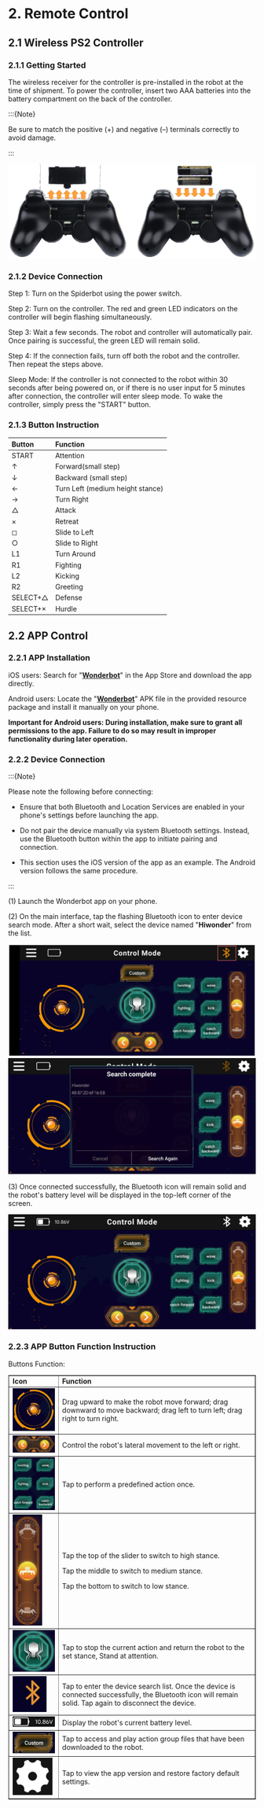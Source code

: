 # 2. Remote Control

## 2.1 Wireless PS2 Controller

### 2.1.1 Getting Started

The wireless receiver for the controller is pre-installed in the robot at the time of shipment. To power the controller, insert two AAA batteries into the battery compartment on the back of the controller.

:::{Note}

Be sure to match the positive (+) and negative (–) terminals correctly to avoid damage.

:::

<img class="common_img" src="../_static/media/chapter_2/section_1/image2.png" />

### 2.1.2 Device Connection

Step 1: Turn on the Spiderbot using the power switch.

Step 2: Turn on the controller. The red and green LED indicators on the controller will begin flashing simultaneously.

Step 3: Wait a few seconds. The robot and controller will automatically pair. Once pairing is successful, the green LED will remain solid.

Step 4: If the connection fails, turn off both the robot and the controller. Then repeat the steps above.

Sleep Mode: If the controller is not connected to the robot within 30 seconds after being powered on, or if there is no user input for 5 minutes after connection, the controller will enter sleep mode. To wake the controller, simply press the "START" button.

### 2.1.3 Button Instruction

| Button   | Function                         |
| :------- | :------------------------------- |
| START    | Attention                        |
| ↑        | Forward(small step)              |
| ↓        | Backward (small step)            |
| ←        | Turn Left (medium height stance) |
| →        | Turn Right                       |
| △        | Attack                           |
| ×        | Retreat                          |
| ◻        | Slide to Left                    |
| ○        | Slide to Right                   |
| L1       | Turn Around                      |
| R1       | Fighting                         |
| L2       | Kicking                          |
| R2       | Greeting                         |
| SELECT+△ | Defense                          |
| SELECT+× | Hurdle                           |

## 2.2 APP Control

### 2.2.1  APP Installation

iOS users: Search for "[**Wonderbot**](https://apps.apple.com/us/app/wonderbot-robot/id1519146341)" in the App Store and download the app directly.

Android users: Locate the "[**Wonderbot**](https://play.google.com/store/apps/details?id=com.Wonder.bot)" APK file in the provided resource package and install it manually on your phone.

**Important for Android users: During installation, make sure to grant all permissions to the app. Failure to do so may result in improper functionality during later operation.**

### 2.2.2 Device Connection

:::{Note}

Please note the following before connecting:

* Ensure that both Bluetooth and Location Services are enabled in your phone's settings before launching the app.

* Do not pair the device manually via system Bluetooth settings. Instead, use the Bluetooth button within the app to initiate pairing and connection.

* This section uses the iOS version of the app as an example. The Android version follows the same procedure.

:::

(1) Launch the Wonderbot app on your phone.

(2) On the main interface, tap the flashing Bluetooth icon to enter device search mode. After a short wait, select the device named "**Hiwonder**" from the list.

<img class="common_img" src="../_static/media/chapter_2/section_2/image2.png"   />

<img class="common_img" src="../_static/media/chapter_2/section_2/image3.png" />

(3) Once connected successfully, the Bluetooth icon will remain solid and the robot's battery level will be displayed in the top-left corner of the screen.

<img class="common_img" src="../_static/media/chapter_2/section_2/image4.png" />

### 2.2.3 APP Button Function Instruction

Buttons Function:

<table  class="docutils-nobg"  border="1">
<colgroup>
<col  />
<col  />
</colgroup>
<tbody>
<tr>
<td><strong>Icon</strong></td>
<td><strong>Function</strong></td>
</tr>
<tr>
<td><img src="../_static/media/chapter_2/section_2/image5.png" style="width:200px;"/></td>
<td>Drag upward to make the robot move forward; drag downward to move backward; drag left to turn left; drag right to turn right.</td>
</tr>
<tr>
<td><img src="../_static/media/chapter_2/section_2/image6.png" style="width:200px;"/></td>
<td>Control the robot's lateral movement to the left or right.</td>
</tr>
<tr>
<td><img src="../_static/media/chapter_2/section_2/image7.png" style="width:200px;"/></td>
<td>Tap to perform a predefined action once.</td>
</tr>
<tr>
<td><img src="../_static/media/chapter_2/section_2/image8.png" style="width:60px;"/></td>
<td><p>Tap the top of the slider to switch to high stance.</p>
<p>Tap the middle to switch to medium stance.</p>
<p>Tap the bottom to switch to low stance.</p></td>
</tr>
<tr>
<td><img src="../_static/media/chapter_2/section_2/image9.png" /></td>
<td>Tap to stop the current action and return the robot to the set stance, Stand at attention.</td>
</tr>
<tr>
<td><img src="../_static/media/chapter_2/section_2/image10.png"   /></td>
<td>Tap to enter the device search list. Once the device is connected successfully, the Bluetooth icon will remain solid. Tap again to disconnect the device.</td>
</tr>
<tr>
<td><img src="../_static/media/chapter_2/section_2/image11.png" style="width:200px;"/></td>
<td>Display the robot's current battery level.</td>
</tr>
<tr>
<td><img src="../_static/media/chapter_2/section_2/image12.png" style="width:200px;"/></td>
<td>Tap to access and play action group files that have been downloaded to the robot.</td>
</tr>
<tr>
<td><img src="../_static/media/chapter_2/section_2/image13.png" /></td>
<td>Tap to view the app version and restore factory default settings.</td>
</tr>
</tbody>
</table>